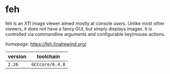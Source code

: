 # feh

feh is an X11 image viewer aimed mostly at console users. Unlike most other viewers, it does not have a fancy GUI, but simply displays images. It is controlled via commandline arguments and configurable key/mouse actions.

*homepage*: <https://feh.finalrewind.org/>

version | toolchain
--------|----------
``2.26`` | ``GCCcore/6.4.0``
